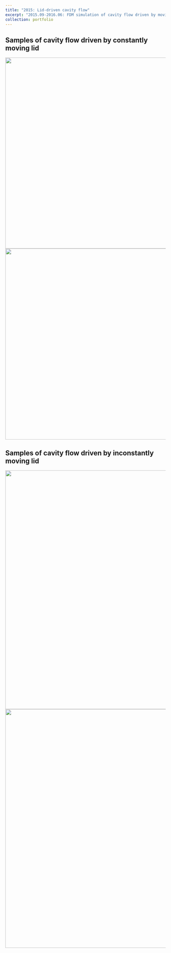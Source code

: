 ```yaml
---
title: "2015: Lid-driven cavity flow"
excerpt: "2015.09-2016.06: FDM simulation of cavity flow driven by moving lid. <img src="https://maozirui.github.io/images/cavity1.gif" width="600"/>"
collection: portfolio
---
```


## Samples of cavity flow driven by constantly moving lid

<img src="https://maozirui.github.io/images/cavity1.gif" width="600"/>

<img src="https://maozirui.github.io/images/cavity2.gif" width="600"/>





## Samples of cavity flow driven by inconstantly moving lid

 <img src="https://maozirui.github.io/images/cavity4.gif" width="750"/>

<img src="https://maozirui.github.io/images/cavity3.gif" width="750"/>



